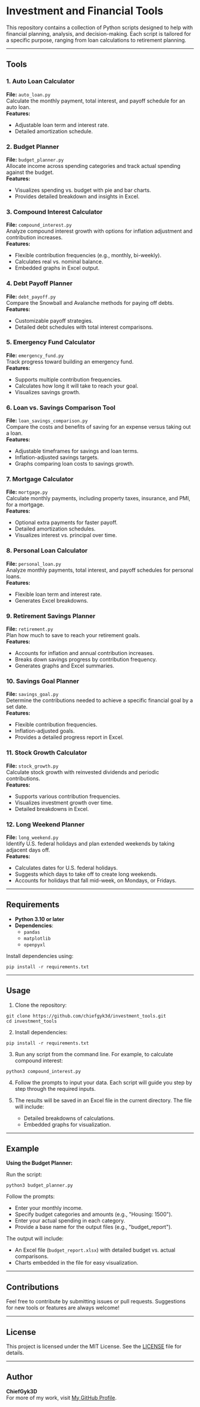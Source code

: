 # Investment and Financial Tools

This repository contains a collection of Python scripts designed to help with financial planning, analysis, and decision-making. Each script is tailored for a specific purpose, ranging from loan calculations to retirement planning.

---

## Tools

### 1. **Auto Loan Calculator**  
**File:** `auto_loan.py`  
Calculate the monthly payment, total interest, and payoff schedule for an auto loan.  
**Features:**  
- Adjustable loan term and interest rate.  
- Detailed amortization schedule.

### 2. **Budget Planner**  
**File:** `budget_planner.py`  
Allocate income across spending categories and track actual spending against the budget.  
**Features:**  
- Visualizes spending vs. budget with pie and bar charts.  
- Provides detailed breakdown and insights in Excel.

### 3. **Compound Interest Calculator**  
**File:** `compound_interest.py`  
Analyze compound interest growth with options for inflation adjustment and contribution increases.  
**Features:**  
- Flexible contribution frequencies (e.g., monthly, bi-weekly).  
- Calculates real vs. nominal balance.  
- Embedded graphs in Excel output.

### 4. **Debt Payoff Planner**  
**File:** `debt_payoff.py`  
Compare the Snowball and Avalanche methods for paying off debts.  
**Features:**  
- Customizable payoff strategies.  
- Detailed debt schedules with total interest comparisons.

### 5. **Emergency Fund Calculator**  
**File:** `emergency_fund.py`  
Track progress toward building an emergency fund.  
**Features:**  
- Supports multiple contribution frequencies.  
- Calculates how long it will take to reach your goal.  
- Visualizes savings growth.

### 6. **Loan vs. Savings Comparison Tool**  
**File:** `loan_savings_comparison.py`  
Compare the costs and benefits of saving for an expense versus taking out a loan.  
**Features:**  
- Adjustable timeframes for savings and loan terms.  
- Inflation-adjusted savings targets.  
- Graphs comparing loan costs to savings growth.

### 7. **Mortgage Calculator**  
**File:** `mortgage.py`  
Calculate monthly payments, including property taxes, insurance, and PMI, for a mortgage.  
**Features:**  
- Optional extra payments for faster payoff.  
- Detailed amortization schedules.  
- Visualizes interest vs. principal over time.

### 8. **Personal Loan Calculator**  
**File:** `personal_loan.py`  
Analyze monthly payments, total interest, and payoff schedules for personal loans.  
**Features:**  
- Flexible loan term and interest rate.  
- Generates Excel breakdowns.

### 9. **Retirement Savings Planner**  
**File:** `retirement.py`  
Plan how much to save to reach your retirement goals.  
**Features:**  
- Accounts for inflation and annual contribution increases.  
- Breaks down savings progress by contribution frequency.  
- Generates graphs and Excel summaries.

### 10. **Savings Goal Planner**  
**File:** `savings_goal.py`  
Determine the contributions needed to achieve a specific financial goal by a set date.  
**Features:**  
- Flexible contribution frequencies.  
- Inflation-adjusted goals.  
- Provides a detailed progress report in Excel.

### 11. **Stock Growth Calculator**  
**File:** `stock_growth.py`  
Calculate stock growth with reinvested dividends and periodic contributions.  
**Features:**  
- Supports various contribution frequencies.  
- Visualizes investment growth over time.  
- Detailed breakdowns in Excel.

### 12. **Long Weekend Planner**  
**File:** `long_weekend.py`  
Identify U.S. federal holidays and plan extended weekends by taking adjacent days off.  
**Features:**  
- Calculates dates for U.S. federal holidays.  
- Suggests which days to take off to create long weekends.  
- Accounts for holidays that fall mid-week, on Mondays, or Fridays.

---

## Requirements

- **Python 3.10 or later**
- **Dependencies**:
  - `pandas`
  - `matplotlib`
  - `openpyxl`

Install dependencies using:
```
pip install -r requirements.txt
```

---

## Usage

1. Clone the repository:
```
git clone https://github.com/chiefgyk3d/investment_tools.git
cd investment_tools
```

2. Install dependencies:
```
pip install -r requirements.txt
```

3. Run any script from the command line. For example, to calculate compound interest:
```
python3 compound_interest.py
```

4. Follow the prompts to input your data. Each script will guide you step by step through the required inputs.

5. The results will be saved in an Excel file in the current directory. The file will include:
   - Detailed breakdowns of calculations.
   - Embedded graphs for visualization.

---

## Example

**Using the Budget Planner:**

Run the script:
```
python3 budget_planner.py
```

Follow the prompts:
- Enter your monthly income.
- Specify budget categories and amounts (e.g., "Housing: 1500").
- Enter your actual spending in each category.
- Provide a base name for the output files (e.g., "budget_report").

The output will include:
- An Excel file (`budget_report.xlsx`) with detailed budget vs. actual comparisons.
- Charts embedded in the file for easy visualization.

---

## Contributions

Feel free to contribute by submitting issues or pull requests. Suggestions for new tools or features are always welcome!

---

## License

This project is licensed under the MIT License. See the [LICENSE](LICENSE) file for details.

---

## Author

**ChiefGyk3D**  
For more of my work, visit [My GitHub Profile](https://github.com/chiefgyk3d).
